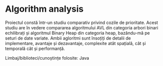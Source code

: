 # Algorithm analysis

  Proiectul constă într-un studiu comparativ privind cozile de prioritate. Acest
studiu are în vedere compararea algoritmului AVL din categoria arbori binari
echilibrați și algoritmul Binary Heap din categoria heap, bazându-mă pe seturi
de date variate. Ambii agloritmi sunt însoțiți de detalii de implementare, avantaje și dezavantaje,
complexite atât spațială, cât și temporală cât și performanță.



Limbaj/biblioteci/cunoștințe folosite: Java
